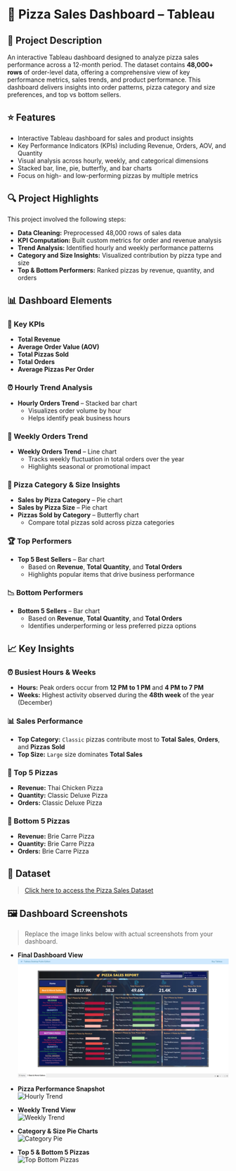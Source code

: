 # 🍕 Pizza Sales Dashboard – Tableau

## 📘 Project Description  
An interactive Tableau dashboard designed to analyze pizza sales performance across a 12-month period. The dataset contains **48,000+ rows** of order-level data, offering a comprehensive view of key performance metrics, sales trends, and product performance. This dashboard delivers insights into order patterns, pizza category and size preferences, and top vs bottom sellers.

## ⭐ Features  
* Interactive Tableau dashboard for sales and product insights  
* Key Performance Indicators (KPIs) including Revenue, Orders, AOV, and Quantity  
* Visual analysis across hourly, weekly, and categorical dimensions  
* Stacked bar, line, pie, butterfly, and bar charts  
* Focus on high- and low-performing pizzas by multiple metrics  

## 🔍 Project Highlights  
This project involved the following steps:  
* **Data Cleaning:** Preprocessed 48,000 rows of sales data  
* **KPI Computation:** Built custom metrics for order and revenue analysis  
* **Trend Analysis:** Identified hourly and weekly performance patterns  
* **Category and Size Insights:** Visualized contribution by pizza type and size  
* **Top & Bottom Performers:** Ranked pizzas by revenue, quantity, and orders  

## 📊 Dashboard Elements  

### 📌 Key KPIs  
* **Total Revenue**  
* **Average Order Value (AOV)**  
* **Total Pizzas Sold**  
* **Total Orders**  
* **Average Pizzas Per Order**

### ⏰ Hourly Trend Analysis  
* **Hourly Orders Trend** – Stacked bar chart  
  * Visualizes order volume by hour  
  * Helps identify peak business hours  

### 📆 Weekly Orders Trend  
* **Weekly Orders Trend** – Line chart  
  * Tracks weekly fluctuation in total orders over the year  
  * Highlights seasonal or promotional impact  

### 🍕 Pizza Category & Size Insights  
* **Sales by Pizza Category** – Pie chart  
* **Sales by Pizza Size** – Pie chart  
* **Pizzas Sold by Category** – Butterfly chart  
  * Compare total pizzas sold across pizza categories  

### 🏆 Top Performers  
* **Top 5 Best Sellers** – Bar chart  
  * Based on **Revenue**, **Total Quantity**, and **Total Orders**  
  * Highlights popular items that drive business performance  

### 📉 Bottom Performers  
* **Bottom 5 Sellers** – Bar chart  
  * Based on **Revenue**, **Total Quantity**, and **Total Orders**  
  * Identifies underperforming or less preferred pizza options  

## 📈 Key Insights  

### ⏰ Busiest Hours & Weeks  
* **Hours:** Peak orders occur from **12 PM to 1 PM** and **4 PM to 7 PM**  
* **Weeks:** Highest activity observed during the **48th week** of the year (December)  

### 📊 Sales Performance  
* **Top Category:** `Classic` pizzas contribute most to **Total Sales**, **Orders**, and **Pizzas Sold**  
* **Top Size:** `Large` size dominates **Total Sales**

### 🥇 Top 5 Pizzas  
* **Revenue:** Thai Chicken Pizza  
* **Quantity:** Classic Deluxe Pizza  
* **Orders:** Classic Deluxe Pizza  

### 🥉 Bottom 5 Pizzas  
* **Revenue:** Brie Carre Pizza  
* **Quantity:** Brie Carre Pizza  
* **Orders:** Brie Carre Pizza  

## 📂 Dataset  
> [Click here to access the Pizza Sales Dataset](https://github.com/subhra8888/Tableau-Pizza-Sales-Dashboard/blob/main/pizza_sales.csv)

## 🖼️ Dashboard Screenshots  
> Replace the image links below with actual screenshots from your dashboard.

* **Final Dashboard View**  
![Final View](https://github.com/subhra8888/Tableau-Pizza-Sales-Dashboard/blob/main/Top%205%20%26%20Bottom%205.png)

* **Pizza Performance Snapshot**  
![Hourly Trend](https://github.com/your-username/pizza-sales-dashboard/blob/main/images/hourly-trend.png)

* **Weekly Trend View**  
![Weekly Trend](https://github.com/your-username/pizza-sales-dashboard/blob/main/images/weekly-trend.png)

* **Category & Size Pie Charts**  
![Category Pie](https://github.com/your-username/pizza-sales-dashboard/blob/main/images/category-size.png)

* **Top 5 & Bottom 5 Pizzas**  
![Top Bottom Pizzas](https://github.com/your-username/pizza-sales-dashboard/blob/main/images/top-bottom-pizzas.png)
